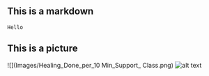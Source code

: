 ## This is a markdown

```
Hello
```
## This is a picture

![](Images/Healing_Done_per_10 Min_Support_ Class.png)
![alt text](https://www.github.com/blin1343/Overwatch/Images/Healing_Done_per_10Min_Support_Class.png?raw=true)
